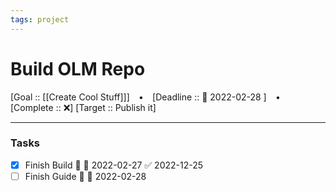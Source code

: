 ```yaml
---
tags: project
---
```

# Build OLM Repo

[Goal :: [[Create Cool Stuff]]]  ⠀•⠀ [Deadline :: 📅 2022-02-28 ] ⠀•⠀ [Complete :: ❌]
[Target :: Publish it]


---
### Tasks
- [x] Finish Build 🔼 📅 2022-02-27 ✅ 2022-12-25
- [ ] Finish Guide 🔼 📅 2022-02-28